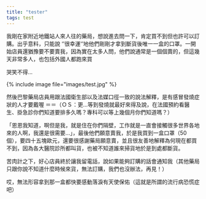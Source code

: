 ```yaml
---
title: "tester"
tags: test
---
```

我剛在家附近地鐵站人來人往的藥局，想說進去問一下，肯定買不到但也許可以訂購。出乎意料，只能說 ‘’很幸運‘’地他們剛剛才拿到斷貨後唯一一盒的口罩。一開始店員還猶豫要不要賣我，因為實在太多人問，他們說通常是一個個賣的，但這幾天非常多人，也包括外國人都跑來買

哭笑不得...

{% include image file="images/test.jpg" %}


然後巴黎藥局店員用跟法國衛生部以及法媒口徑一致的說法解釋，是有感冒發燒症狀的人才要戴喔 ＝＝（ＯＳ：更...等到發燒就最好來得及說，在法國預約看醫生、掛急診你們知道要排多久嗎？專科可以等上幾個月你們知道嗎？）

「恩恩我知道，啊但是我，就是住在你們隔壁，工作就是一直會接觸很多世界各地來的人啊，我還是很需要...」，最後他們願意賣我，於是我買到一盒口罩（50個），要四十五塊歐元，還要很感謝藥局願意賣，並且很友善地解釋為何現在都買不到，因為各大醫院診所都叫貨，也被不知道誰來掃貨地於是到處都斷貨。

苦肉計之下，好心店員終於讓我留電話，說如果能夠訂購的話會通知我（其他藥局只跟你說不知道什麼時候來貨，無法訂購，我們也沒辦法，再見！）

哎，無法形容拿到那一盒都快要感動落淚有天使保佑（這就是所謂的流行病恐慌症吧）

